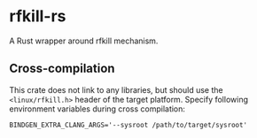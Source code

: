 # rfkill-rs

A Rust wrapper around rfkill mechanism.

## Cross-compilation

This crate does not link to any libraries, but should use the `<linux/rfkill.h>` header of the target platform. Specify following environment variables during cross compilation:

```
BINDGEN_EXTRA_CLANG_ARGS='--sysroot /path/to/target/sysroot'
```
